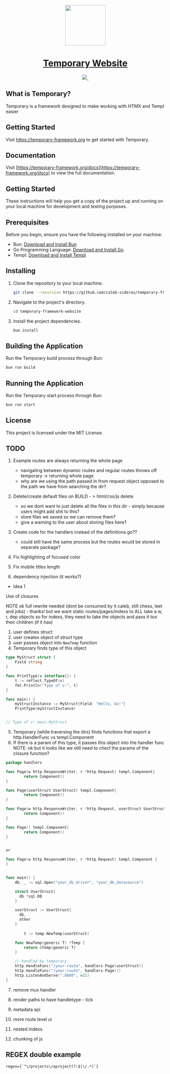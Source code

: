 <p align="center">
  <a href="https://temporary-framework.org">
    <picture>
      <img src="/static/assets/temporary.png" height="128">
    </picture>
    <h1 align="center">Temporary Website</h1>
  </a>
</p>

<p align="center">
  <a aria-label="Temporary logo" href="https://temporary-framework.org">
    <img src="https://img.shields.io/badge/MADE%20BY%20Caleb%20Sideras-000000.svg?style=for-the-badge&logo=Go&labelColor=000">
  </a>
  <a aria-label="License">
    <img alt="" src="https://img.shields.io/npm/l/next.svg?style=for-the-badge&labelColor=000000">
  </a>
</p>

## What is Temporary?

Temporary is a framework designed to make working with HTMX and Templ easier

## Getting Started

Visit <a href="https://temporary-framework.org">https://temporary-framework.org</a> to get started with Temporary.

## Documentation

Visit [https://temporary-framework.org/docs](https://temporary-framework.org/docs) to view the full documentation.

## Getting Started

These instructions will help you get a copy of the project up and running on your local machine for development and testing purposes.

## Prerequisites

Before you begin, ensure you have the following installed on your machine:

- Bun: [Download and Install Bun](https://bun.sh/)
- Go Programming Language: [Download and Install Go](https://golang.org/doc/install)
- Templ: [Download and Install Templ](https://templ.guide/quick-start/installation)


## Installing

1. Clone the repository to your local machine.

   ```bash
   git clone --recursive https://github.com/caleb-sideras/temporary-framework-website.git
   ```

2. Navigate to the project's directory.

   ```bash
   cd temporary-framework-website
   ```

3. Install the project dependencies.

   ```bash
   bun install
   ```

## Building the Application

Run the Temporary build process through Bun:

  ```bash
  bun run build
  ```

## Running the Application

Run the Temporary start process through Bun:

   ```bash
   bun run start
   ```

## License

This project is licensed under the MIT License.

## TODO

1. Example routes are always returning the whole page
    - navigating between dynamic routes and regular routes throws off temporary -> returning whole page
    - why are we using the path passed in from request object opposed to the path we have from searching the dir?

2. Delete/create default files on BUILD - > html/css/js delete 
    - so we dont want to just delete all the files in this dir - simply because users might add shit to this?
    - store files we saved so we can remove them?
    - give a warning to the user about storing files here? 

3. Create code for the handlers instead of the definitions.go??
    - could still have the same process but the routes would be stored in separate package?

4. Fix highlighting of focused color

5. Fix mobile titles length

6. dependency injection (it works?)

- Idea 1

Use of closures

NOTE
ok full rewrite needed (dont be consumed by it caleb, still chess, leet and jobs) - thanks!
but we want static routes/pages/indexs to ALL take a w, r, dep objects
so for indexs, they need to take the objects and pass it too their children (if it has)

1. user defines struct
2. user creates object of struct type
3. user passes object into `NewTemp` function
4. Temporary finds type of this object

```go
type MyStruct struct {
	Field string
}

func PrintType(v interface{}) {
	t := reflect.TypeOf(v)
	fmt.Println("Type of v:", t)
}

func main() {
	myStructInstance := MyStruct{Field: "Hello, Go!"}
	PrintType(myStructInstance)  


// Type of v: main.MyStruct
```

5. Temporary (while traversing the dirs) finds functions that export a http.HandlerFunc vs templ.Component
6. If there is a param of this type, it passes this object into the handler func
NOTE: ok but it looks like we still need to checl the params of the closure function?

```go
package handlers

func Page(w http.ResponseWriter, r *http.Request) templ.Component{
		return Component()
}

func Page(userStruct UserStruct) templ.Component{
		return Component()
}

func Page(w http.ResponseWriter, r *http.Request, userStruct UserStruct) templ.Component{
		return Component()
}

func Page() templ.Component{
		return Component()
}


or

func Page(w http.ResponseWriter, r *http.Request) templ.Component {
}


func main() {
    db, _ := sql.Open("your_db_driver", "your_db_datasource")

    struct UserStruct{
      db *sql.DB
    }

    userStruct := UserStruct{
      db,
      other
    }
    
		t := temp.NewTemp(userStruct)

    func NewTemp(generic T) *Temp {
    	return &Temp{generic T}
    }

    // handled by temporary
    http.HandleFunc("/your-route", handlers.Page(userStruct))
    http.HandleFunc("/your-route", handlers.Page())
    http.ListenAndServe(":8080", nil)
}
```

7. remove mux handler

8. render paths to have handletype - tick

9. metadata api

10. more route level ui

11. nested indexs

12. chunking of js

## REGEX double example

```regex
regex={`^\/projects\/aproject(?:$|\/.*)`}
```
